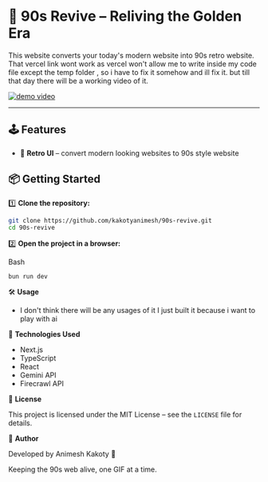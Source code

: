# 🎸 90s Revive – Reliving the Golden Era  

This website converts your today's modern website into 90s retro website. That vercel link wont work as vercel won't allow me to write inside my code file except the temp folder , so i have to fix it somehow and ill fix it. but till that day there will be a working video of it. 

[![demo video](https://img.youtube.com/vi/jY8nrKq6010/0.jpg)](https://www.youtube.com/watch?v=jY8nrKq6010)

---

## 🕹️ Features  

- 🎨 **Retro UI** – convert modern looking websites to 90s style website

## 📦 Getting Started  

1️⃣ **Clone the repository:**
 ```bash
git clone https://github.com/kakotyanimesh/90s-revive.git
cd 90s-revive
```
2️⃣ **Open the project in a browser:**

Bash

```
bun run dev

```
🛠 **Usage**

-   I don't think there will be any usages of it I just built it because i want to play with ai 

💾 **Technologies Used**

-  	Next.js
-   TypeScript
-   React
-  Gemini API
- Firecrawl API 

📜 **License**

This project is licensed under the MIT License – see the `LICENSE` file for details.

👤 **Author**

Developed by Animesh Kakoty 🚀

Keeping the 90s web alive, one GIF at a time.
